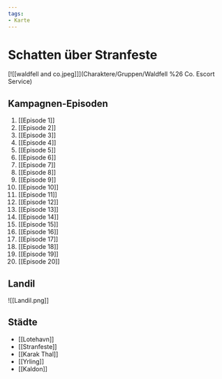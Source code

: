```yaml
---
tags:
- Karte
---
```


# Schatten über Stranfeste

[![[waldfell and co.jpeg]]](Charaktere/Gruppen/Waldfell %26 Co. Escort Service)


## Kampagnen-Episoden

1. [[Episode 1]]
2. [[Episode 2]]
3. [[Episode 3]]
4. [[Episode 4]]
5. [[Episode 5]]
6. [[Episode 6]]
7. [[Episode 7]]
8. [[Episode 8]]
9. [[Episode 9]]
10. [[Episode 10]]
11. [[Episode 11]]
12. [[Episode 12]]
13. [[Episode 13]]
14. [[Episode 14]]
15. [[Episode 15]]
16. [[Episode 16]]
17. [[Episode 17]]
18. [[Episode 18]]
19. [[Episode 19]]
20. [[Episode 20]]

## Landil

![[Landil.png]]

## Städte
- [[Lotehavn]]
- [[Stranfeste]]
- [[Karak Thal]]
- [[Yrling]]
- [[Kaldon]]



